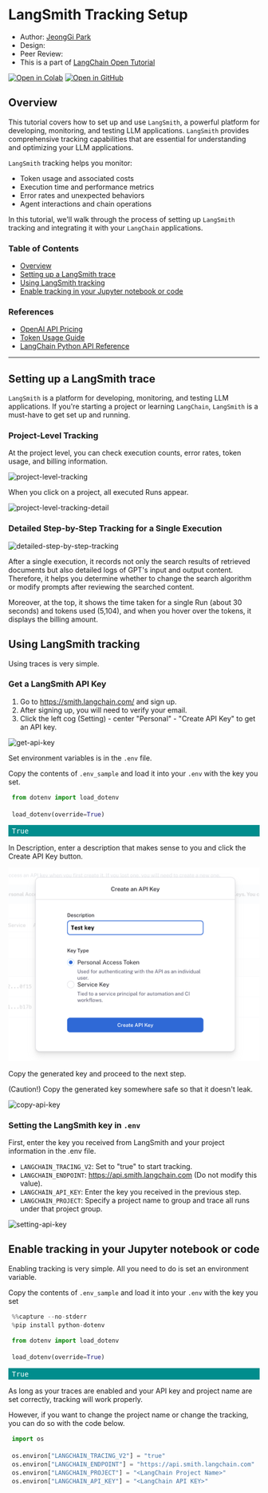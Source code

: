 <style>
.custom {
    background-color: #008d8d;
    color: white;
    padding: 0.25em 0.5em 0.25em 0.5em;
    white-space: pre-wrap;       /* css-3 */
    white-space: -moz-pre-wrap;  /* Mozilla, since 1999 */
    white-space: -pre-wrap;      /* Opera 4-6 */
    white-space: -o-pre-wrap;    /* Opera 7 */
    word-wrap: break-word;
}

pre {
    background-color: #027c7c;
    padding-left: 0.5em;
}

</style>

# LangSmith Tracking Setup

- Author: [JeongGi Park](https://github.com/jeongkpa)
- Design: []()
- Peer Review: 
- This is a part of [LangChain Open Tutorial](https://github.com/LangChain-OpenTutorial/LangChain-OpenTutorial)

[![Open in Colab](https://colab.research.google.com/assets/colab-badge.svg)](https://colab.research.google.com/github/LangChain-OpenTutorial/LangChain-OpenTutorial/blob/main/01-Basic/03-LangSmithTrackingSetup.ipynb) [![Open in GitHub](https://img.shields.io/badge/Open%20in%20GitHub-181717?style=flat-square&logo=github&logoColor=white)](https://github.com/LangChain-OpenTutorial/LangChain-OpenTutorial/blob/main/01-Basic/03-LangSmithTrackingSetup.ipynb)

## Overview

This tutorial covers how to set up and use `LangSmith`, a powerful platform for developing, monitoring, and testing LLM applications. 
`LangSmith` provides comprehensive tracking capabilities that are essential for understanding and optimizing your LLM applications.

`LangSmith` tracking helps you monitor:

- Token usage and associated costs
- Execution time and performance metrics
- Error rates and unexpected behaviors
- Agent interactions and chain operations

In this tutorial, we'll walk through the process of setting up `LangSmith` tracking and integrating it with your `LangChain` applications.

### Table of Contents

- [Overview](#overview)
- [Setting up a LangSmith trace](#setting-up-a-langsmith-trace)
- [Using LangSmith tracking](#using-langsmith-tracking)
- [Enable tracking in your Jupyter notebook or code](#enable-tracking-in-your-jupyter-notebook-or-code)

### References

- [OpenAI API Pricing](https://openai.com/api/pricing/)
- [Token Usage Guide](https://help.openai.com/en/articles/4936856-what-are-tokens-and-how-to-count-them)
- [LangChain Python API Reference](https://python.langchain.com/api_reference/community/callbacks/langchain_community.callbacks.manager.get_openai_callback.html)
---

## Setting up a LangSmith trace

`LangSmith` is a platform for developing, monitoring, and testing LLM applications. 
If you're starting a project or learning `LangChain`, `LangSmith` is a must-have to get set up and running.

### Project-Level Tracking
At the project level, you can check execution counts, error rates, token usage, and billing information.

![project-level-tracking](./img/03-langsmith-tracking-setup-01.png)

When you click on a project, all executed Runs appear.

![project-level-tracking-detail](./img/03-langsmith-tracking-setup-02.png)


### Detailed Step-by-Step Tracking for a Single Execution

![detailed-step-by-step-tracking](./img/03-langsmith-tracking-setup-03.png)


After a single execution, it records not only the search results of retrieved documents but also detailed logs of GPT's input and output content. 
Therefore, it helps you determine whether to change the search algorithm or modify prompts after reviewing the searched content.


Moreover, at the top, it shows the time taken for a single Run (about 30 seconds) and tokens used (5,104), and when you hover over the tokens, it displays the billing amount.

## Using LangSmith tracking

Using traces is very simple.

### Get a LangSmith API Key


1. Go to https://smith.langchain.com/ and sign up.
2. After signing up, you will need to verify your email.
3. Click the left cog (Setting) - center "Personal" - "Create API Key" to get an API key.

![get-api-key](./img/03-langsmith-tracking-setup-04.png)



Set environment variables is in the `.env` file.

Copy the contents of `.env_sample` and load it into your `.env` with the key you set.


```python
from dotenv import load_dotenv

load_dotenv(override=True)
```


<pre class="custom">True</pre>


In Description, enter a description that makes sense to you and click the Create API Key button.

![create-api-key](./img/03-langsmith-tracking-setup-05.png)


Copy the generated key and proceed to the next step.

(Caution!) Copy the generated key somewhere safe so that it doesn't leak.

![copy-api-key](./img/03-langsmith-tracking-setup-06.png)



### Setting the LangSmith key in `.env`


First, enter the key you received from LangSmith and your project information in the .env file.

- `LANGCHAIN_TRACING_V2`: Set to "true" to start tracking.
- `LANGCHAIN_ENDPOINT`: https://api.smith.langchain.com (Do not modify this value).
- `LANGCHAIN_API_KEY`: Enter the key you received in the previous step.
- `LANGCHAIN_PROJECT`: Specify a project name to group and trace all runs under that project group.

![setting-api-key](./img/03-langsmith-tracking-setup-07.png)



## Enable tracking in your Jupyter notebook or code

Enabling tracking is very simple. All you need to do is set an environment variable.

Copy the contents of `.env_sample` and load it into your `.env` with the key you set

```python
%%capture --no-stderr
%pip install python-dotenv
```

```python
from dotenv import load_dotenv

load_dotenv(override=True)
```




<pre class="custom">True</pre>



As long as your traces are enabled and your API key and project name are set correctly, tracking will work properly.

However, if you want to change the project name or change the tracking, you can do so with the code below.

```python
import os

os.environ["LANGCHAIN_TRACING_V2"] = "true"
os.environ["LANGCHAIN_ENDPOINT"] = "https://api.smith.langchain.com"
os.environ["LANGCHAIN_PROJECT"] = "<LangChain Project Name>"
os.environ["LANGCHAIN_API_KEY"] = "<LangChain API KEY>"
```

